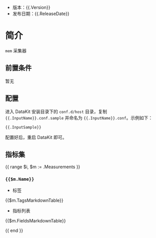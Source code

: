 - 版本：{{.Version}}
- 发布日期：{{.ReleaseDate}}

# 简介

`mem` 采集器

## 前置条件

暂无

## 配置

进入 DataKit 安装目录下的 `conf.d/host` 目录，复制 `{{.InputName}}.conf.sample` 并命名为 `{{.InputName}}.conf`。示例如下：

```
{{.InputSample}}
```

配置好后，重启 DataKit 即可。

## 指标集

{{ range $i, $m := .Measurements }}

### `{{$m.Name}}`

-  标签

{{$m.TagsMarkdownTable}}

- 指标列表

{{$m.FieldsMarkdownTable}}

{{ end }}
